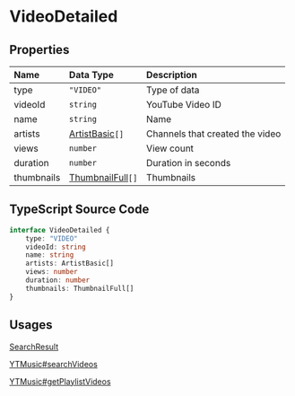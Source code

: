 # VideoDetailed

## Properties

| Name       | Data Type                                 | Description                     |
| :--------- | :---------------------------------------- | :------------------------------ |
| type       | `"VIDEO"`                                 | Type of data                    |
| videoId    | `string`                                  | YouTube Video ID                |
| name       | `string`                                  | Name                            |
| artists    | [ArtistBasic](./ArtistBasic.html)`[]`     | Channels that created the video |
| views      | `number`                                  | View count                      |
| duration   | `number`                                  | Duration in seconds             |
| thumbnails | [ThumbnailFull](./ThumbnailFull.html)`[]` | Thumbnails                      |

## TypeScript Source Code

```ts
interface VideoDetailed {
	type: "VIDEO"
	videoId: string
	name: string
	artists: ArtistBasic[]
	views: number
	duration: number
	thumbnails: ThumbnailFull[]
}
```

## Usages

[SearchResult](../types/SearchResult.html)

[YTMusic#searchVideos](../ytmusic-methods/searchVideos.html)

[YTMusic#getPlaylistVideos](../ytmusic-methods/getPlaylistVideos.html)
